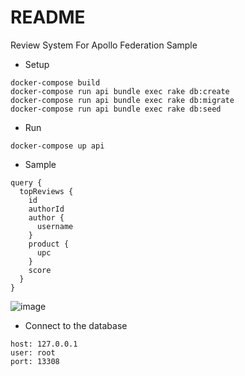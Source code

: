 # README
Review System For Apollo Federation Sample 


* Setup
```
docker-compose build
docker-compose run api bundle exec rake db:create
docker-compose run api bundle exec rake db:migrate
docker-compose run api bundle exec rake db:seed
```

* Run
```
docker-compose up api
```

* Sample
```
query {
  topReviews {
    id
    authorId
    author {
      username
    }
    product {
      upc
    }
    score
  }
}
```
![image](https://user-images.githubusercontent.com/3175028/65484917-519da200-dedb-11e9-9a24-7f4289e7df36.png)


* Connect to the database
```
host: 127.0.0.1
user: root
port: 13308
```
